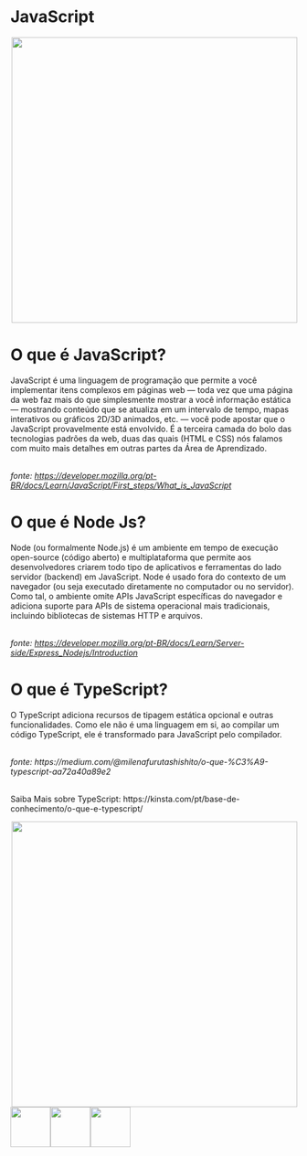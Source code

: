 <h1>JavaScript</h1>

<div align="center">
<img src="https://e0.pxfuel.com/wallpapers/210/608/desktop-wallpaper-programming-javascript-javascript-code.jpg" height="500"/>
</div>

<h1> O que é JavaScript? </h1>
<p>JavaScript é uma linguagem de programação que permite a você implementar itens complexos em páginas web — toda vez que uma página da web faz mais do que simplesmente mostrar a você informação estática — mostrando conteúdo que se atualiza em um intervalo de tempo, mapas interativos ou gráficos 2D/3D animados, etc. — você pode apostar que o JavaScript provavelmente está envolvido. É a terceira camada do bolo das tecnologias padrões da web, duas das quais (HTML e CSS) nós falamos com muito mais detalhes em outras partes da Área de Aprendizado.

<br><i>fonte: https://developer.mozilla.org/pt-BR/docs/Learn/JavaScript/First_steps/What_is_JavaScript</i>
</p>

<h1>O que é Node Js?</h1>
<p>Node (ou formalmente Node.js) é um ambiente em tempo de execução open-source (código aberto) e multiplataforma que permite aos desenvolvedores criarem todo tipo de aplicativos e ferramentas do lado servidor (backend) em JavaScript. Node é usado fora do contexto de um navegador (ou seja executado diretamente no computador ou no servidor). Como tal, o ambiente omite APIs JavaScript específicas do navegador e adiciona suporte para APIs de sistema operacional mais tradicionais, incluindo bibliotecas de sistemas HTTP e arquivos.

<br><i>fonte: https://developer.mozilla.org/pt-BR/docs/Learn/Server-side/Express_Nodejs/Introduction</i>
</p>

<h1>O que é TypeScript?</h1>
<p>O TypeScript adiciona recursos de tipagem estática opcional e outras funcionalidades. Como ele não é uma linguagem em si, ao compilar um código TypeScript, ele é transformado para JavaScript pelo compilador.</p>
<p><br><i>fonte: https://medium.com/@milenafurutashishito/o-que-%C3%A9-typescript-aa72a40a89e2</i></p>
<p><br>Saiba Mais sobre TypeScript: https://kinsta.com/pt/base-de-conhecimento/o-que-e-typescript/</p>

<div align="center">
<img src="https://kinsta.com/pt/wp-content/uploads/sites/3/2023/05/what-is-typescript-2048x1024.jpeg" height="500"/>
</div>

<div align="center" style="display: flex; flex-direction: row;">
<img src="https://www.svgrepo.com/show/373703/js.svg" height="70"/>
<img src="https://static-00.iconduck.com/assets.00/node-js-icon-454x512-nztofx17.png" height="70"/>
<img src="https://www.svgrepo.com/show/374144/typescript.svg" height="70"/>
</div>
